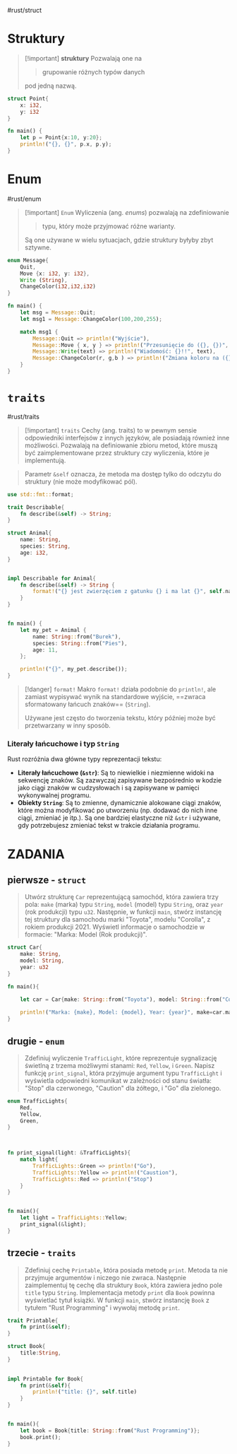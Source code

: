 #rust/struct 

# Struktury

>[!important]  **struktury**
> Pozwalają one na 
> > grupowanie różnych typów danych 
> 
> pod jedną nazwą.


```rust
struct Point{
	x: i32,
	y: i32
}

fn main() {
	let p = Point{x:10, y:20};
	println!("{}, {}", p.x, p.y);
}
```

# Enum
#rust/enum 
>[!important] `Enum`
>Wyliczenia (ang. *enums*) pozwalają na zdefiniowanie
>> typu, który może przyjmować różne warianty. 
> 
>Są one używane w wielu sytuacjach, gdzie struktury byłyby zbyt sztywne.

```rust
enum Message{
	Quit,
	Move {x: i32, y: i32},
	Write (String),
	ChangeColor(i32,i32,i32)
}

fn main() {
	let msg = Message::Quit;
	let msg1 = Message::ChangeColor(100,200,255);

	match msg1 {
		Message::Quit => println!("Wyjście"),
		Message::Move { x, y } => println!("Przesunięcie do ({}, {})", x, y),
		Message::Write(text) => println!("Wiadomość: {}!!", text),
		Message::ChangeColor(r, g,b ) => println!("Zmiana koloru na ({}, {}, {})", r, g, b)
	}
}
```

# `traits`
#rust/traits

>[!important] `traits`
>Cechy (ang. traits) to w pewnym sensie odpowiedniki interfejsów z innych języków, ale posiadają również inne możliwości. Pozwalają na definiowanie zbioru metod, które muszą być zaimplementowane przez struktury czy wyliczenia, które je implementują.

> Parametr `&self` oznacza, że metoda ma dostęp tylko do odczytu do struktury (nie może modyfikować pól).

```rust
use std::fmt::format;

trait Describable{
	fn describe(&self) -> String;
}

struct Animal{
	name: String,
	species: String,
	age: i32,
}


impl Describable for Animal{
	fn describe(&self) -> String {
		format!("{} jest zwierzęciem z gatunku {} i ma lat {}", self.name, self.species, self.age)
	}
}


fn main() {
	let my_pet = Animal {
		name: String::from("Burek"),
		species: String::from("Pies"),
		age: 11,
	};

	println!("{}", my_pet.describe());
}
```

>[!danger] `format!`
> Makro `format!` działa podobnie do `println!`, ale zamiast wypisywać wynik na standardowe wyjście, ==zwraca sformatowany łańcuch znaków== (`String`). 
> 
> Używane jest często do tworzenia tekstu, który później może być przetwarzany w inny sposób.


### Literały łańcuchowe i typ `String`

Rust rozróżnia dwa główne typy reprezentacji tekstu:

- **Literały łańcuchowe (`&str`)**: Są to niewielkie i niezmienne widoki na sekwencję znaków. Są zazwyczaj zapisywane bezpośrednio w kodzie jako ciągi znaków w cudzysłowach i są zapisywane w pamięci wykonywalnej programu.
- **Obiekty `String`**: Są to zmienne, dynamicznie alokowane ciągi znaków, które można modyfikować po utworzeniu (np. dodawać do nich inne ciągi, zmieniać je itp.). Są one bardziej elastyczne niż `&str` i używane, gdy potrzebujesz zmieniać tekst w trakcie działania programu.

# ZADANIA

## pierwsze - `struct`


>Utwórz strukturę `Car` reprezentującą samochód, która zawiera trzy pola: `make` (marka) typu `String`, `model` (model) typu `String`, oraz `year` (rok produkcji) typu `u32`. Następnie, w funkcji `main`, stwórz instancję tej struktury dla samochodu marki "Toyota", modelu "Corolla", z rokiem produkcji 2021. Wyświetl informacje o samochodzie w formacie: "Marka: Model (Rok produkcji)".


```rust
struct Car{
	make: String,
	model: String,
	year: u32
}

fn main(){

	let car = Car{make: String::from("Toyota"), model: String::from("Corolla"), year:2008};
	
	println!("Marka: {make}, Model: {model}, Year: {year}", make=car.make, model=car.model, year=car.year);
}
```

## drugie - `enum`
> Zdefiniuj wyliczenie `TrafficLight`, które reprezentuje sygnalizację świetlną z trzema możliwymi stanami: `Red`, `Yellow`, i `Green`. Napisz funkcję `print_signal`, która przyjmuje argument typu `TrafficLight` i wyświetla odpowiedni komunikat w zależności od stanu światła: "Stop" dla czerwonego, "Caution" dla żółtego, i "Go" dla zielonego.


```rust
enum TrafficLights{
	Red,
	Yellow,
	Green,
}

  

fn print_signal(light: &TrafficLights){
	match light{
		TrafficLights::Green => println!("Go"),
		TrafficLights::Yellow => println!("Caustion"),
		TrafficLights::Red => println!("Stop")
	}
}


fn main(){
	let light = TrafficLights::Yellow;
	print_signal(&light);
}
```



## trzecie - `traits`
> Zdefiniuj cechę `Printable`, która posiada metodę `print`. Metoda ta nie przyjmuje argumentów i niczego nie zwraca. Następnie zaimplementuj tę cechę dla struktury `Book`, która zawiera jedno pole `title` typu `String`. Implementacja metody `print` dla `Book` powinna wyświetlać tytuł książki. W funkcji `main`, stwórz instancję `Book` z tytułem "Rust Programming" i wywołaj metodę `print`.


```rust
trait Printable{
	fn print(&self);
}

struct Book{
	title:String,
}
 

impl Printable for Book{
	fn print(&self){
		println!("title: {}", self.title)
	}
}


fn main(){
	let book = Book{title: String::from("Rust Programming")};
	book.print();
}
```








